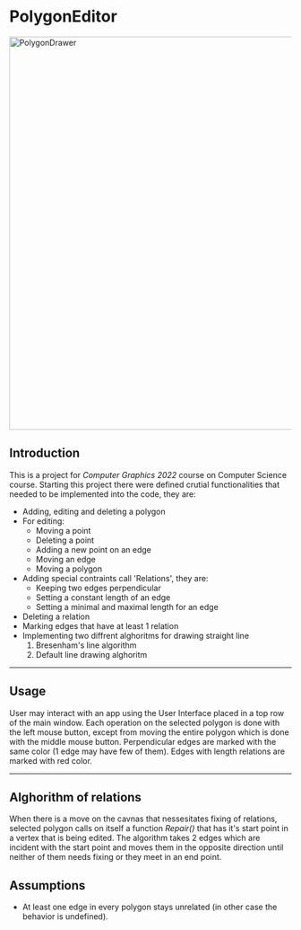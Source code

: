 # PolygonEditor

<img width="700" alt="PolygonDrawer" src="https://user-images.githubusercontent.com/74315304/200968735-8d1d6d1d-5fe1-417b-b6c8-4782f808ae4f.png">

## Introduction
  This is a project for *Computer Graphics 2022* course on Computer Science course. Starting this project there were defined crutial functionalities that needed to be implemented into the code, they are:
- Adding, editing and deleting a polygon
- For editing:
  - Moving a point
  - Deleting a point
  - Adding a new point on an edge
  - Moving an edge
  - Moving a polygon
- Adding special contraints call 'Relations', they are:
  - Keeping two edges perpendicular
  - Setting a constant length of an edge
  - Setting a minimal and maximal length for an edge 
- Deleting a relation
- Marking edges that have at least 1 relation 
- Implementing two diffrent alghoritms for drawing straight line
  1. Bresenham's line algorithm
  2. Default line drawing alghoritm

---
## Usage
  User may interact with an app using the User Interface placed in a top row of the main window. Each operation on the selected polygon is done with 
the left mouse button, except from moving the entire polygon which is done with the middle mouse button. 
  Perpendicular edges are marked with the same color (1 edge may have few of them). Edges with length relations are marked with red color.

---
## Alghorithm of relations
  When there is a move on the cavnas that nessesitates fixing of relations, selected polygon calls on itself a function *Repair()* that has it's start
point in a vertex that is being edited. The algorithm takes 2 edges which are incident with the start point and moves them in the opposite direction 
until neither of them needs fixing or they meet in an end point.

## Assumptions
* At least one edge in every polygon stays unrelated (in other case the behavior is undefined).
